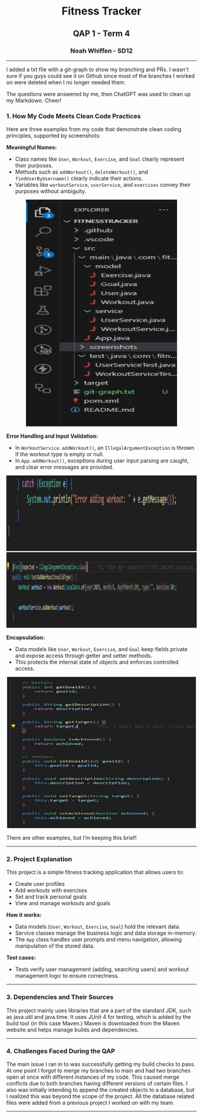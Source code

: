 <h1 align="center">Fitness Tracker</h1>
<h2 align="center">QAP 1 - Term 4</h2>
<h3 align="center">Noah Whiffen - SD12</h3>

---

I added a txt file with a git-graph to show my branching and PRs. I wasn't sure if you guys could see it on Github since most of
the branches I worked on were deleted when I no longer needed them. 

The questions were answered by me, then ChatGPT was used to clean up
my Markdown. Cheer!

### 1. How My Code Meets Clean Code Practices  
Here are three examples from my code that demonstrate clean coding principles, supported by screenshots:  

**Meaningful Names:**  
- Class names like `User`, `Workout`, `Exercise`, and `Goal` clearly represent their purposes.  
- Methods such as `addWorkout()`, `deleteWorkout()`, and `findUserByUsername()` clearly indicate their actions.  
- Variables like `workoutService`, `userService`, and `exercises` convey their purposes without ambiguity.  

<!-- Screenshot: Meaningful Names Example -->  
<p align="center">
  <img src="screenshots/meaningful-names.jpg" alt="Meaningful Names Screenshot" width="400" height="600" object-fit="contain"/>
</p>

**Error Handling and Input Validation:**  
- In `WorkoutService.addWorkout()`, an `IllegalArgumentException` is thrown if the workout type is empty or null.  
- In `App.addWorkout()`, exceptions during user input parsing are caught, and clear error messages are provided.

<!-- Screenshots: Error Handling Example -->  
<p align="center">
  <img src="screenshots/error-handling-1.jpg" alt="Error Handling Screenshot 1" width="600" height="200" object-fit="contain"/>
  <img src="screenshots/error-handling-2.jpg" alt="Error Handling Screenshot 2" width="600" height="200" object-fit="contain"/>
</p>

**Encapsulation:**  
- Data models like `User`, `Workout`, `Exercise`, and `Goal` keep fields private and expose access through getter and setter methods.  
- This protects the internal state of objects and enforces controlled access.

<!-- Screenshot: Encapsulation Example -->  
<p align="center">
  <img src="screenshots/encapsulation.jpg" alt="Encapsulation Screenshot" width="500" height="400" object-fit="contain"/>
</p>

There are other examples, but I’m keeping this brief!  

---

### 2. Project Explanation

This project is a simple fitness tracking application that allows users to:  
- Create user profiles  
- Add workouts with exercises  
- Set and track personal goals  
- View and manage workouts and goals  

**How it works:**  
- Data models (`User`, `Workout`, `Exercise`, `Goal`) hold the relevant data.  
- Service classes manage the business logic and data storage in-memory.  
- The `App` class handles user prompts and menu navigation, allowing manipulation of the stored data.  

**Test cases:**  
- Tests verify user management (adding, searching users) and workout management logic to ensure correctness.  

---

### 3. Dependencies and Their Sources  

This project mainly uses libraries that are a part of the standard JDK, such as java.util and java.time. It uses JUnit 4 for testing, which is added by the build tool
(in this case Maven.) Maven is downloaded from the Maven website and helps manage builds and dependencies. 

---

### 4. Challenges Faced During the QAP  

The main issue I ran in to was successfully getting my build checks to pass. At one point I forgot to merge my branches to main and had two branches open at once with
different instances of my code. This caused merge conflicts due to both branches having different versions of certain files. I also was initially intending to append the
created objects to a database, but I realized this was beyond the scope of the project. All the database related files were added from a previous project I worked on with my team.

---
